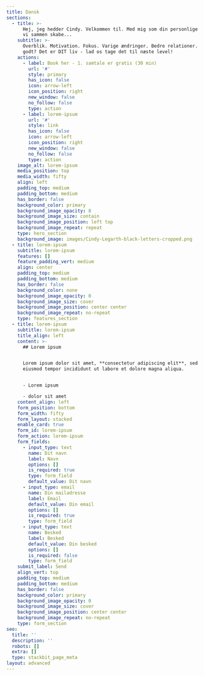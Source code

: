 ```yaml
---
title: Dansk
sections:
  - title: >-
      Hej, jeg hedder Cindy. Velkommen til. Med mig som din personlige coach kan
      vi sammen skabe...
    subtitle: >-
      Overblik. Motivation. Fokus. Varige ændringer. Bedre relationer. Lyder det
      godt? Det er DIT liv - lad os tage det til næste level!
    actions:
      - label: Book her - 1. samtale er gratis (30 min)
        url: '#'
        style: primary
        has_icon: false
        icon: arrow-left
        icon_position: right
        new_window: false
        no_follow: false
        type: action
      - label: lorem-ipsum
        url: '#'
        style: link
        has_icon: false
        icon: arrow-left
        icon_position: right
        new_window: false
        no_follow: false
        type: action
    image_alt: lorem-ipsum
    media_position: top
    media_width: fifty
    align: left
    padding_top: medium
    padding_bottom: medium
    has_border: false
    background_color: primary
    background_image_opacity: 8
    background_image_size: contain
    background_image_position: left top
    background_image_repeat: repeat
    type: hero_section
    background_image: images/Cindy-Legarth-black-letters-cropped.png
  - title: lorem-ipsum
    subtitle: lorem-ipsum
    features: []
    feature_padding_vert: medium
    align: center
    padding_top: medium
    padding_bottom: medium
    has_border: false
    background_color: none
    background_image_opacity: 0
    background_image_size: cover
    background_image_position: center center
    background_image_repeat: no-repeat
    type: features_section
  - title: lorem-ipsum
    subtitle: lorem-ipsum
    title_align: left
    content: >-
      ## Lorem ipsum


      Lorem ipsum dolor sit amet, **consectetur adipiscing elit**, sed do
      eiusmod tempor incididunt ut labore et dolore magna aliqua.


      - Lorem ipsum

      - dolor sit amet
    content_align: left
    form_position: bottom
    form_width: fifty
    form_layout: stacked
    enable_card: true
    form_id: lorem-ipsum
    form_action: lorem-ipsum
    form_fields:
      - input_type: text
        name: Dit navn
        label: Navn
        options: []
        is_required: true
        type: form_field
        default_value: Dit navn
      - input_type: email
        name: Din mailadresse
        label: Email
        default_value: Din email
        options: []
        is_required: true
        type: form_field
      - input_type: text
        name: Besked
        label: Besked
        default_value: Din besked
        options: []
        is_required: false
        type: form_field
    submit_label: Send
    align_vert: top
    padding_top: medium
    padding_bottom: medium
    has_border: false
    background_color: primary
    background_image_opacity: 0
    background_image_size: cover
    background_image_position: center center
    background_image_repeat: no-repeat
    type: form_section
seo:
  title: ''
  description: ''
  robots: []
  extra: []
  type: stackbit_page_meta
layout: advanced
---
```

